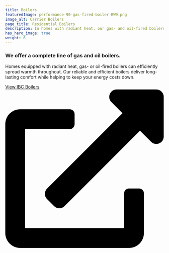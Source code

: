 ```yaml
---
title: Boilers
featuredImage: performance-90-gas-fired-boiler-BW9.png
image_alt: Carrier Boilers
page_title: Residential Boilers
description: In homes with radiant heat, our gas- and oil-fired boilers efficiently power your system and spread warmth. Find a boiler today.
has_hero_image: true
weight: 6
---
```


### We offer a complete line of gas and oil boilers.

Homes equipped with radiant heat, gas- or oil-fired boilers can efficiently spread warmth throughout. Our reliable and efficient boilers deliver long-lasting comfort while helping to keep your energy costs down.

<a href="https://www.ibcboiler.com/consumer/products/" class="btn btn-primary btn-external" target="_blank" rel="noopener noreferrer">View IBC Boilers <svg xmlns="http://www.w3.org/2000/svg" viewBox="0 0 512 512"><path d="M432,320H400a16,16,0,0,0-16,16V448H64V128H208a16,16,0,0,0,16-16V80a16,16,0,0,0-16-16H48A48,48,0,0,0,0,112V464a48,48,0,0,0,48,48H400a48,48,0,0,0,48-48V336A16,16,0,0,0,432,320ZM488,0h-128c-21.37,0-32.05,25.91-17,41l35.73,35.73L135,320.37a24,24,0,0,0,0,34L157.67,377a24,24,0,0,0,34,0L435.28,133.32,471,169c15,15,41,4.5,41-17V24A24,24,0,0,0,488,0Z"/></svg></a>
